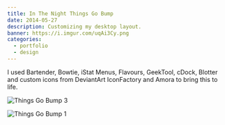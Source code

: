 ```yaml
---
title: In The Night Things Go Bump
date: 2014-05-27
description: Customizing my desktop layout.
banner: https://i.imgur.com/uqAi3Cy.png
categories:
  - portfolio
  - design
---
```


I used Bartender, Bowtie, iStat Menus, Flavours, GeekTool, cDock, Blotter and custom icons from DeviantArt IconFactory and Amora to bring this to life.

![Things Go Bump 3](https://i.imgur.com/oSDM5j9.png)

![Things Go Bump 1](https://i.imgur.com/4VyNhkT.png)
